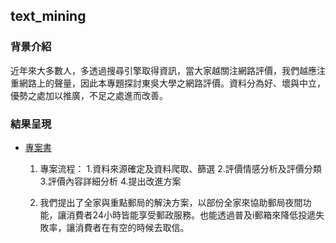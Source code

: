 ## text_mining
### 背景介紹

近年來大多數人，多透過搜尋引擎取得資訊，當大家越關注網路評價，我們越應注重網路上的聲量，因此本專題探討東吳大學之網路評價。資料分為好、壞與中立，優勢之處加以推廣，不足之處進而改善。

### 結果呈現
- [專案書](https://github.com/ching-wen123/post_competition/blob/master/%E9%83%B5%E5%B1%80%E5%A4%A7%E6%95%B8%E6%93%9A.pdf)
  1. 專案流程：
    1.資料來源確定及資料爬取、篩選
    2.評價情感分析及評價分類
    3.評價內容詳細分析
    4.提出改進方案

    1. 我們提出了全家與重點郵局的解決方案，以部份全家來協助郵局夜間功能，讓消費者24小時皆能享受郵政服務。也能透過普及i郵箱來降低投遞失敗率，讓消費者在有空的時候去取信。
 
